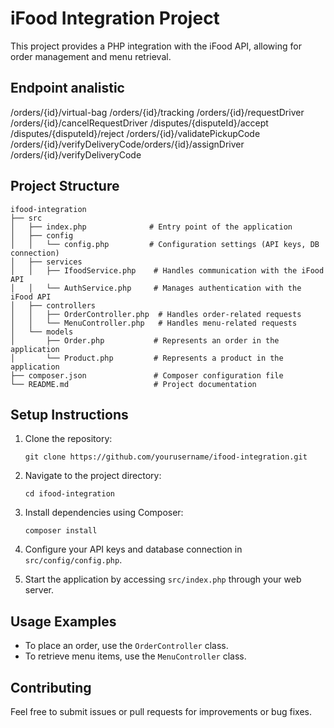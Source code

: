 # iFood Integration Project

This project provides a PHP integration with the iFood API, allowing for order management and menu retrieval.

## Endpoint analistic

​/orders​/{id}​/virtual-bag
/orders/{id}/tracking
/orders/{id}/requestDriver
/orders/{id}/cancelRequestDriver
/disputes/{disputeId}/accept
/disputes/{disputeId}/reject
/orders/{id}/validatePickupCode
/orders/{id}/verifyDeliveryCode
​/orders​/{id}​/assignDriver
/orders/{id}/verifyDeliveryCode

## Project Structure

```
ifood-integration
├── src
│   ├── index.php              # Entry point of the application
│   ├── config
│   │   └── config.php         # Configuration settings (API keys, DB connection)
│   ├── services
│   │   ├── IfoodService.php    # Handles communication with the iFood API
│   │   └── AuthService.php     # Manages authentication with the iFood API
│   ├── controllers
│   │   ├── OrderController.php  # Handles order-related requests
│   │   └── MenuController.php   # Handles menu-related requests
│   └── models
│       ├── Order.php           # Represents an order in the application
│       └── Product.php         # Represents a product in the application
├── composer.json               # Composer configuration file
└── README.md                   # Project documentation
```

## Setup Instructions

1. Clone the repository:
   ```
   git clone https://github.com/yourusername/ifood-integration.git
   ```

2. Navigate to the project directory:
   ```
   cd ifood-integration
   ```

3. Install dependencies using Composer:
   ```
   composer install
   ```

4. Configure your API keys and database connection in `src/config/config.php`.

5. Start the application by accessing `src/index.php` through your web server.

## Usage Examples

- To place an order, use the `OrderController` class.
- To retrieve menu items, use the `MenuController` class.

## Contributing

Feel free to submit issues or pull requests for improvements or bug fixes.
